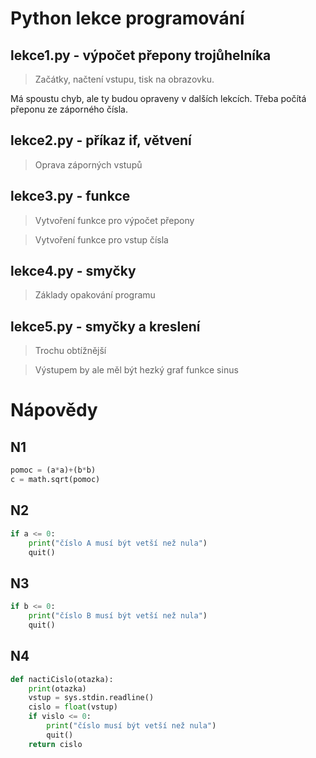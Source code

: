 # Python lekce programování

## lekce1.py - výpočet přepony trojůhelníka
> Začátky, načtení vstupu, tisk na obrazovku.

Má spoustu chyb, ale ty budou opraveny v dalších lekcích.
Třeba počítá přeponu ze záporného čísla.

## lekce2.py - příkaz if, větvení
> Oprava záporných vstupů

## lekce3.py - funkce
> Vytvoření funkce pro výpočet přepony

> Vytvoření funkce pro vstup čísla

## lekce4.py - smyčky 
> Základy opakování programu


## lekce5.py - smyčky a kreslení
> Trochu obtížnější

> Výstupem by ale měl být hezký graf funkce sinus

# Nápovědy
## N1
```py
pomoc = (a*a)+(b*b)
c = math.sqrt(pomoc)
```

## N2
```py
if a <= 0:
    print("číslo A musí být vetší než nula")
    quit()
```

## N3
```py
if b <= 0:
    print("číslo B musí být vetší než nula")
    quit()
```

## N4
```py
def nactiCislo(otazka):
    print(otazka)
    vstup = sys.stdin.readline()
    cislo = float(vstup)
    if vislo <= 0:
        print("číslo musí být vetší než nula")
        quit()
    return cislo
```

